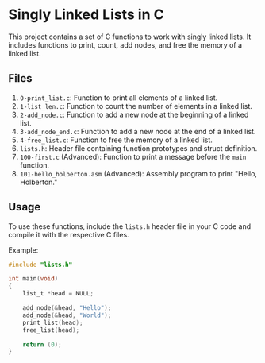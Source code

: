 # Singly Linked Lists in C

This project contains a set of C functions to work with singly linked lists. It includes functions to print, count, add nodes, and free the memory of a linked list.

## Files

1. `0-print_list.c`: Function to print all elements of a linked list.
2. `1-list_len.c`: Function to count the number of elements in a linked list.
3. `2-add_node.c`: Function to add a new node at the beginning of a linked list.
4. `3-add_node_end.c`: Function to add a new node at the end of a linked list.
5. `4-free_list.c`: Function to free the memory of a linked list.
6. `lists.h`: Header file containing function prototypes and struct definition.
7. `100-first.c` (Advanced): Function to print a message before the `main` function.
8. `101-hello_holberton.asm` (Advanced): Assembly program to print "Hello, Holberton."

## Usage

To use these functions, include the `lists.h` header file in your C code and compile it with the respective C files.

Example:

```c
#include "lists.h"

int main(void)
{
    list_t *head = NULL;

    add_node(&head, "Hello");
    add_node(&head, "World");
    print_list(head);
    free_list(head);

    return (0);
}

